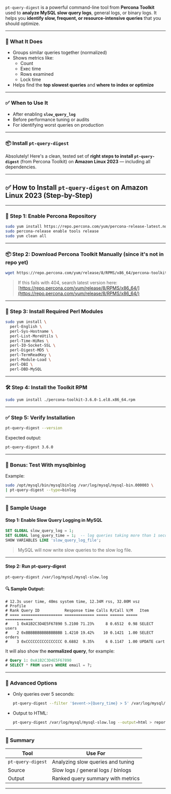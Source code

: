 `pt-query-digest` is a powerful command-line tool from **Percona Toolkit** used to **analyze MySQL slow query logs**, general logs, or binary logs. It helps you **identify slow, frequent, or resource-intensive queries** that you should optimize.

---

### 🧠 What It Does
- Groups similar queries together (normalized)
- Shows metrics like:
  - Count
  - Exec time
  - Rows examined
  - Lock time
- Helps find the **top slowest queries** and **where to index or optimize**

---

### ✅ When to Use It
- After enabling **`slow_query_log`**
- Before performance tuning or audits
- For identifying worst queries on production

---

### 📦 Install `pt-query-digest`

Absolutely! Here's a clean, tested set of **right steps to install `pt-query-digest`** (from Percona Toolkit) on **Amazon Linux 2023** — including all dependencies.

---

## ✅ How to Install `pt-query-digest` on Amazon Linux 2023 (Step-by-Step)

---

### 🔧 Step 1: Enable Percona Repository

```bash
sudo yum install https://repo.percona.com/yum/percona-release-latest.noarch.rpm
sudo percona-release enable tools release
sudo yum clean all
```

---

### 📦 Step 2: Download Percona Toolkit Manually (since it's not in repo yet)

```bash
wget https://repo.percona.com/yum/release/8/RPMS/x86_64/percona-toolkit-3.6.0-1.el8.x86_64.rpm
```

> If this fails with 404, search latest version here:  
> [https://repo.percona.com/yum/release/8/RPMS/x86_64/](https://repo.percona.com/yum/release/8/RPMS/x86_64/)

---

### 🧩 Step 3: Install Required Perl Modules

```bash
sudo yum install \
  perl-English \
  perl-Sys-Hostname \
  perl-List-MoreUtils \
  perl-Time-HiRes \
  perl-IO-Socket-SSL \
  perl-Digest-MD5 \
  perl-TermReadKey \
  perl-Module-Load \
  perl-DBI \
  perl-DBD-MySQL
```

---

### 🛠 Step 4: Install the Toolkit RPM

```bash
sudo yum install ./percona-toolkit-3.6.0-1.el8.x86_64.rpm
```

---

### ✅ Step 5: Verify Installation

```bash
pt-query-digest --version
```

Expected output:
```bash
pt-query-digest 3.6.0
```

---

### 🧪 Bonus: Test With mysqlbinlog

Example:

```bash
sudo /opt/mysql/bin/mysqlbinlog /var/log/mysql/mysql-bin.000003 \
| pt-query-digest --type=binlog
```

---


### 📝 Sample Usage

#### Step 1: Enable Slow Query Logging in MySQL

```sql
SET GLOBAL slow_query_log = 1;
SET GLOBAL long_query_time = 1;  -- log queries taking more than 1 second
SHOW VARIABLES LIKE 'slow_query_log_file';
```

> MySQL will now write slow queries to the slow log file.

---

#### Step 2: Run pt-query-digest

```bash
pt-query-digest /var/log/mysql/mysql-slow.log
```

#### 🔍 Sample Output:
```
# 12.3s user time, 40ms system time, 12.34M rss, 32.00M vsz
# Profile
# Rank Query ID           Response time Calls R/Call V/M   Item
# ==== ================== ============= ===== ====== ===== ============
#    1 0xA1B2C3D4E5F67890 5.2100 71.23%     8 0.6512  0.98 SELECT users
#    2 0xBBBBBBBBBBBBBBBB 1.4210 19.42%    10 0.1421  1.00 SELECT orders
#    3 0xCCCCCCCCCCCCCCCC 0.6882  9.35%     6 0.1147  1.00 UPDATE cart
```

It will also show the **normalized query**, for example:

```sql
# Query 1: 0xA1B2C3D4E5F67890
# SELECT * FROM users WHERE email = ?;
```

---

### 🧪 Advanced Options

- Only queries over 5 seconds:
  ```bash
  pt-query-digest --filter '$event->{Query_time} > 5' /var/log/mysql/mysql-slow.log
  ```

- Output to HTML:
  ```bash
  pt-query-digest /var/log/mysql/mysql-slow.log --output=html > report.html
  ```

---

### 🚀 Summary

| Tool              | Use For                              |
|-------------------|---------------------------------------|
| `pt-query-digest` | Analyzing slow queries and tuning     |
| Source            | Slow logs / general logs / binlogs    |
| Output            | Ranked query summary with metrics     |

---

